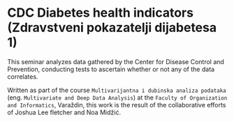 # CDC Diabetes health indicators (Zdravstveni pokazatelji dijabetesa 1)

This seminar analyzes data gathered by the Center for Disease Control and Prevention, conducting tests to ascertain whether or not any of the data correlates.

Written as part of the course `Multivarijantna i dubinska analiza podataka` (eng. `Multivariate and Deep Data Analysis`) at the `Faculty of Organization and Informatics`, Varaždin, this work is the result of the collaborative efforts of Joshua Lee fletcher and Noa Midžić.